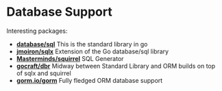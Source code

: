 # Database Support

Interesting packages:
* [**database/sql**](https://golang.org/pkg/database/sql/) This is the standard library in go
* [**jmoiron/sqlx**](https://pkg.go.dev/github.com/jmoiron/sqlx) Extension of the Go database/sql library
* [**Masterminds/squirrel**](https://pkg.go.dev/github.com/Masterminds/squirrel) SQL Generator
* [**gocraft/dbr**](https://pkg.go.dev/github.com/gocraft/dbr) Midway between Standard Library and ORM builds on top of sqlx and squirrel
* [**gorm.io/gorm**](https://pkg.go.dev/gorm.io/gorm) Fully fledged ORM database support
